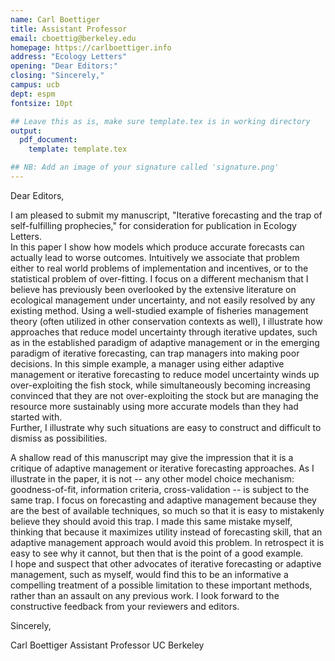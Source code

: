 ```yaml
---
name: Carl Boettiger
title: Assistant Professor
email: cboettig@berkeley.edu
homepage: https://carlboettiger.info
address: "Ecology Letters"
opening: "Dear Editors:"
closing: "Sincerely,"
campus: ucb
dept: espm
fontsize: 10pt

## Leave this as is, make sure template.tex is in working directory
output:
  pdf_document:
    template: template.tex

## NB: Add an image of your signature called 'signature.png'
---
```



Dear Editors,

I am pleased to submit my manuscript, "Iterative forecasting and the trap of self-fulfilling prophecies," for consideration for publication in Ecology Letters.  
In this paper I show how models which produce accurate forecasts can actually lead to worse outcomes. 
Intuitively we associate that problem either to real world problems of implementation and incentives, or to the statistical problem of over-fitting.
I focus on a different mechanism that I believe has previously been overlooked by the extensive literature on ecological management under uncertainty,
and not easily resolved by any existing method. 
Using a well-studied example of fisheries management theory (often utilized in other conservation contexts as well), I illustrate how approaches that reduce model uncertainty through iterative updates, such as in the established paradigm of adaptive management or in the emerging paradigm of iterative forecasting,
can trap managers into making poor decisions.
In this simple example, a manager using either adaptive management or iterative forecasting to reduce model uncertainty winds up over-exploiting the fish stock, while simultaneously becoming increasing convinced that they are not over-exploiting the stock but are managing the resource more sustainably using more accurate models than they had started with.  
Further, I illustrate why such situations are easy to construct and difficult to dismiss as possibilities.



A shallow read of this manuscript may give the impression that it is a critique of adaptive management or iterative forecasting approaches.
As I illustrate in the paper, it is not -- any other model choice mechanism: goodness-of-fit, information criteria, cross-validation -- is subject to the same trap.
I focus on forecasting and adaptive management because they are the best of available techniques, so much so that it is easy to mistakenly believe they should avoid this trap.
I made this same mistake myself, thinking that because it maximizes utility instead of forecasting skill, that an adaptive management approach would avoid this problem.
In retrospect it is easy to see why it cannot, but then that is the point of a good example.  
I hope and suspect that other advocates of iterative forecasting or adaptive management, such as myself, would find this to be an informative a compelling treatment of a possible limitation to these important methods, rather than an assault on any previous work.
I look forward to the constructive feedback from your reviewers and editors.

<!--
I would recommend any of the following as potential reviewers:

- Simon Levin <slevin@princeton.edu>
- Michael Dietze <dietze@bu.edu>
- Anthony Ives <arives@wisc.edu>
- Michael Neubert <mneubert@whoi.edu>
- Carl Walters <c.walters@oceans.ubc.ca>
-->

Sincerely,

Carl Boettiger
Assistant Professor
UC Berkeley

